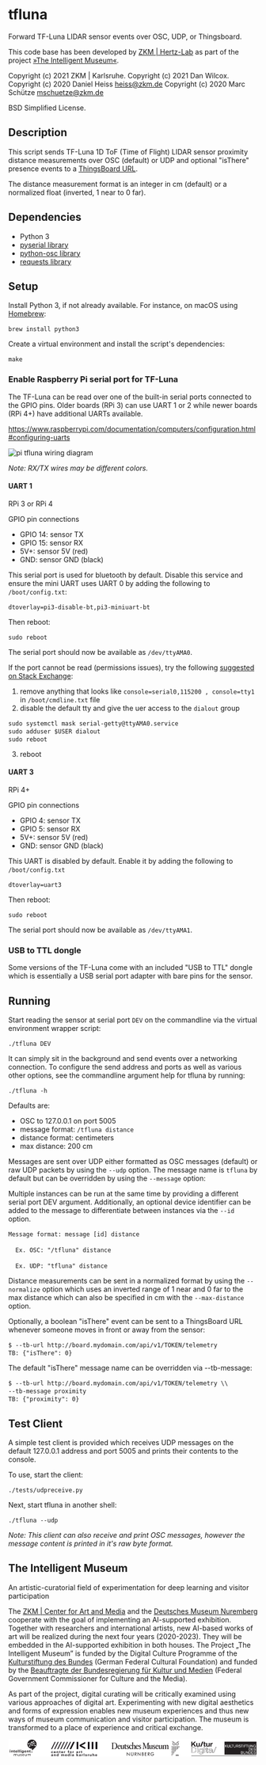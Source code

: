 tfluna
======

Forward TF-Luna LIDAR sensor events over OSC, UDP, or Thingsboard.

This code base has been developed by [ZKM | Hertz-Lab](https://zkm.de/en/about-the-zkm/organization/hertz-lab) as part of the project [»The Intelligent Museum«](#the-intelligent-museum). 

Copyright (c) 2021 ZKM | Karlsruhe.
Copyright (c) 2021 Dan Wilcox.
Copyright (c) 2020 Daniel Heiss <heiss@zkm.de>
Copyright (c) 2020 Marc Schütze <mschuetze@zkm.de>

BSD Simplified License.

Description
-----------

This script sends TF-Luna 1D ToF (Time of Flight) LIDAR sensor proximity distance measurements over OSC (default) or UDP
and optional "isThere" presence events to a [ThingsBoard URL](https://thingsboard.io).

The distance measurement format is an integer in cm (default) or a normalized float (inverted, 1 near to 0 far).

Dependencies
------------

* Python 3
* [pyserial library](https://github.com/pyserial/pyserial/)
* [python-osc library](https://github.com/attwad/python-osc)
* [requests library](https://github.com/psf/requests)

Setup
-----

Install Python 3, if not already available. For instance, on macOS using [Homebrew](http://brew.sh):

```shell
brew install python3
```

Create a virtual environment and install the script's dependencies:

```shell
make
```

### Enable Raspberry Pi serial port for TF-Luna

The TF-Luna can be read over one of the built-in serial ports connected to the GPIO pins. Older boards (RPi 3) can use UART 1 or 2 while newer boards (RPi 4+) have additional UARTs available.

https://www.raspberrypi.com/documentation/computers/configuration.html#configuring-uarts

![pi tfluna wiring diagram](pi%20tfluna%20wiring%20diagram.png)

_Note: RX/TX wires may be different colors._

#### UART 1

RPi 3 or RPi 4

GPIO pin connections
* GPIO 14: sensor TX
* GPIO 15: sensor RX
* 5V+: sensor 5V (red)
* GND: sensor GND (black)

This serial port is used for bluetooth by default. Disable this service and ensure the mini UART uses UART 0 by adding the following to `/boot/config.txt`:

~~~
dtoverlay=pi3-disable-bt,pi3-miniuart-bt
~~~

Then reboot:

~~~
sudo reboot
~~~

The serial port should now be available as `/dev/ttyAMA0`.

If the port cannot be read (permissions issues), try the following [suggested on Stack Exchange](https://raspberrypi.stackexchange.com/a/48258 ):

1. remove anything that looks like `console=serial0,115200
, console=tty1` in `/boot/cmdline.txt` file
2. disable the default tty and give the uer access to the `dialout` group
~~~
sudo systemctl mask serial-getty@ttyAMA0.service
sudo adduser $USER dialout
sudo reboot
~~~
3. reboot

#### UART 3

RPi 4+

GPIO pin connections
* GPIO 4: sensor TX
* GPIO 5: sensor RX
* 5V+: sensor 5V (red)
* GND: sensor GND (black)

This UART is disabled by default. Enable it by adding the following to `/boot/config.txt`

~~~
dtoverlay=uart3
~~~

Then reboot:

~~~
sudo reboot
~~~

The serial port should now be available as `/dev/ttyAMA1`.

### USB to TTL dongle

Some versions of the TF-Luna come with an included "USB to TTL" dongle which is essentially a USB serial port adapter with bare pins for the sensor. 

Running
-------

Start reading the sensor at serial port `DEV` on the commandline via the virtual environment wrapper script:

    ./tfluna DEV

It can simply sit in the background and send events over a networking connection. To configure the send address and ports as well as various other options, see the commandline argument help for tfluna by running:

    ./tfluna -h

Defaults are:

* OSC to 127.0.0.1 on port 5005
* message format: `/tfluna distance`
* distance format: centimeters
* max distance: 200 cm

Messages are sent over UDP either formatted as OSC messages (default) or raw UDP packets by using the `--udp` option. The message name is `tfluna` by default but can be overridden by using the `--message` option:

Multiple instances can be run at the same time by providing a different serial port DEV argument. Additionally, an optional device identifier can be added to the message to differentiate between instances via the `--id` option. 

~~~
Message format: message [id] distance

  Ex. OSC: "/tfluna" distance

  Ex. UDP: "tfluna" distance
~~~

Distance measurements can be sent in a normalized format by using the `--normalize` option which uses an inverted range of 1 near and 0 far to the max distance which can also be specified in cm with the `--max-distance` option.

Optionally, a boolean "isThere" event can be sent to a ThingsBoard URL whenever
someone moves in front or away from the sensor:

~~~
$ --tb-url http://board.mydomain.com/api/v1/TOKEN/telemetry
TB: {"isThere": 0}
~~~

The default "isThere" message name can be overridden via --tb-message:

~~~
$ --tb-url http://board.mydomain.com/api/v1/TOKEN/telemetry \\
--tb-message proximity
TB: {"proximity": 0}
~~~

Test Client
-----------

A simple test client is provided which receives UDP messages on the default 127.0.0.1 address and port 5005 and prints their contents to the console.

To use, start the client:

    ./tests/udpreceive.py

Next, start tfluna in another shell:

    ./tfluna --udp

_Note: This client can also receive and print OSC messages, however the message content is printed in it's raw byte format._

The Intelligent Museum
----------------------

An artistic-curatorial field of experimentation for deep learning and visitor participation

The [ZKM | Center for Art and Media](https://zkm.de/en) and the [Deutsches Museum Nuremberg](https://www.deutsches-museum.de/en/nuernberg/information/) cooperate with the goal of implementing an AI-supported exhibition. Together with researchers and international artists, new AI-based works of art will be realized during the next four years (2020-2023).  They will be embedded in the AI-supported exhibition in both houses. The Project „The Intelligent Museum” is funded by the Digital Culture Programme of the [Kulturstiftung des Bundes](https://www.kulturstiftung-des-bundes.de/en) (German Federal Cultural Foundation) and funded by the [Beauftragte der Bundesregierung für Kultur und Medien](https://www.bundesregierung.de/breg-de/bundesregierung/staatsministerin-fuer-kultur-und-medien) (Federal Government Commissioner for Culture and the Media).

As part of the project, digital curating will be critically examined using various approaches of digital art. Experimenting with new digital aesthetics and forms of expression enables new museum experiences and thus new ways of museum communication and visitor participation. The museum is transformed to a place of experience and critical exchange.

![Logo](media/Logo_ZKM_DMN_KSB.png)
